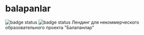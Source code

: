 # balapanlar
![badge status](https://github.com/DorkEMK/balapanlar/actions/workflows/editorconfig.yml/badge.svg?branch=develop)
![badge status](https://github.com/DorkEMK/balapanlar/actions/workflows/stylelint.yml/badge.svg?branch=develop)
Лендинг для некоммерческого образовательного проекта "Балапанлар"
